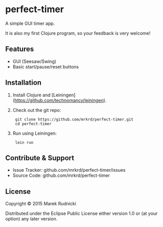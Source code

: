 # perfect-timer

A simple GUI timer app.

It is also my first Clojure program, so your feedback is very welcome!



## Features

- GUI (Seesaw/Swing)
- Basic start/pause/reset buttons



## Installation

1. Install Clojure and [Leiningen] (https://github.com/technomancy/leiningen).

2. Check out the git repo:

        git clone https://github.com/mrkrd/perfect-timer.git
        cd perfect-timer

3. Run using Leiningen:

        lein run



## Contribute & Support

- Issue Tracker: github.com/mrkrd/perfect-timer/issues
- Source Code: github.com/mrkrd/perfect-timer



## License

Copyright © 2015 Marek Rudnicki

Distributed under the Eclipse Public License either version 1.0 or (at
your option) any later version.
